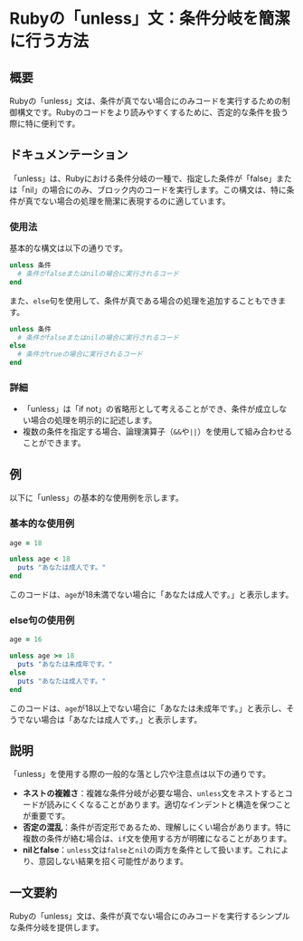 <!--
Meta Description: # Rubyの「unless」文：条件分岐を簡潔に行う方法 ## 概要 Rubyの「unless」文は、条件が真でない場合にのみコードを実行するための制御構文です。Rubyのコードをより読みやすくするために、否定的な条件を扱う際に特に便利です。 ## ドキュメンテーション 「unless」は、Rub...
Meta Keywords: unless, age, ruby, end, あなたは成人です
-->

# Rubyの「unless」文：条件分岐を簡潔に行う方法

## 概要
Rubyの「unless」文は、条件が真でない場合にのみコードを実行するための制御構文です。Rubyのコードをより読みやすくするために、否定的な条件を扱う際に特に便利です。

## ドキュメンテーション
「unless」は、Rubyにおける条件分岐の一種で、指定した条件が「false」または「nil」の場合にのみ、ブロック内のコードを実行します。この構文は、特に条件が真でない場合の処理を簡潔に表現するのに適しています。

### 使用法
基本的な構文は以下の通りです。

```ruby
unless 条件
  # 条件がfalseまたはnilの場合に実行されるコード
end
```

また、`else`句を使用して、条件が真である場合の処理を追加することもできます。

```ruby
unless 条件
  # 条件がfalseまたはnilの場合に実行されるコード
else
  # 条件がtrueの場合に実行されるコード
end
```

### 詳細
- 「unless」は「if not」の省略形として考えることができ、条件が成立しない場合の処理を明示的に記述します。
- 複数の条件を指定する場合、論理演算子（`&&`や`||`）を使用して組み合わせることができます。

## 例
以下に「unless」の基本的な使用例を示します。

### 基本的な使用例
```ruby
age = 18

unless age < 18
  puts "あなたは成人です。"
end
```

このコードは、`age`が18未満でない場合に「あなたは成人です。」と表示します。

### else句の使用例
```ruby
age = 16

unless age >= 18
  puts "あなたは未成年です。"
else
  puts "あなたは成人です。"
end
```

このコードは、`age`が18以上でない場合に「あなたは未成年です。」と表示し、そうでない場合は「あなたは成人です。」と表示します。

## 説明
「unless」を使用する際の一般的な落とし穴や注意点は以下の通りです。

- **ネストの複雑さ**：複雑な条件分岐が必要な場合、`unless`文をネストするとコードが読みにくくなることがあります。適切なインデントと構造を保つことが重要です。
- **否定の混乱**：条件が否定形であるため、理解しにくい場合があります。特に複数の条件が絡む場合は、`if`文を使用する方が明確になることがあります。
- **nilとfalse**：`unless`文は`false`と`nil`の両方を条件として扱います。これにより、意図しない結果を招く可能性があります。

## 一文要約
Rubyの「unless」文は、条件が真でない場合にのみコードを実行するシンプルな条件分岐を提供します。